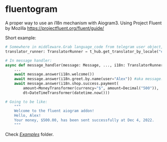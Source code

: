 # fluentogram

A proper way to use an i18n mechanism with Aiogram3. Using Project Fluent by Mozilla
https://projectfluent.org/fluent/guide/

Short example:

```py
# Somewhere in middleware.Grab language_code from telegram user object, or database, etc.
translator_runner: TranslatorRunner = t_hub.get_translator_by_locale("en")

# In message handler:
async def message_handler(message: Message, ..., i18n: TranslatorRunner):
    ...
    await message.answer(i18n.welcome())
    await message.answer(i18n.greet.by.name(user="Alex")) #aka message.from_user.username
    await message.answer(i18n.shop.success.payment(
        amount=MoneyTransformer(currency="$", amount=Decimal("500")),
        dt=DateTimeTransformer(datetime.now()))

# Going to be like:
    """
    Welcome to the fluent aiogram addon! 
    Hello, Alex! 
    Your money, $500.00, has been sent successfully at Dec 4, 2022.
    """
```

Check [*Examples*](example) folder.
